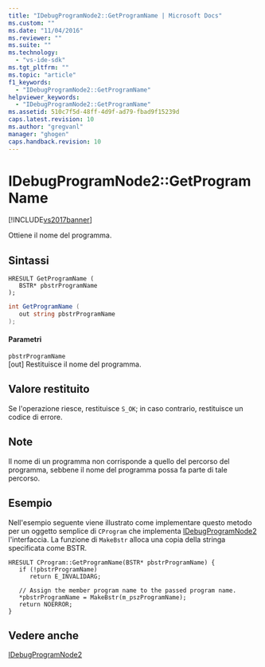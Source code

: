 ```yaml
---
title: "IDebugProgramNode2::GetProgramName | Microsoft Docs"
ms.custom: ""
ms.date: "11/04/2016"
ms.reviewer: ""
ms.suite: ""
ms.technology: 
  - "vs-ide-sdk"
ms.tgt_pltfrm: ""
ms.topic: "article"
f1_keywords: 
  - "IDebugProgramNode2::GetProgramName"
helpviewer_keywords: 
  - "IDebugProgramNode2::GetProgramName"
ms.assetid: 510c7f5d-48ff-4d9f-ad79-fbad9f15239d
caps.latest.revision: 10
ms.author: "gregvanl"
manager: "ghogen"
caps.handback.revision: 10
---
```

# IDebugProgramNode2::GetProgramName
[!INCLUDE[vs2017banner](../../../code-quality/includes/vs2017banner.md)]

Ottiene il nome del programma.  
  
## Sintassi  
  
```cpp#  
HRESULT GetProgramName (   
   BSTR* pbstrProgramName  
);  
```  
  
```c#  
int GetProgramName (   
   out string pbstrProgramName  
);  
```  
  
#### Parametri  
 `pbstrProgramName`  
 \[out\]  Restituisce il nome del programma.  
  
## Valore restituito  
 Se l'operazione riesce, restituisce `S_OK`; in caso contrario, restituisce un codice di errore.  
  
## Note  
 Il nome di un programma non corrisponde a quello del percorso del programma, sebbene il nome del programma possa fa parte di tale percorso.  
  
## Esempio  
 Nell'esempio seguente viene illustrato come implementare questo metodo per un oggetto semplice di `CProgram` che implementa [IDebugProgramNode2](../../../extensibility/debugger/reference/idebugprogramnode2.md) l'interfaccia.  La funzione di `MakeBstr` alloca una copia della stringa specificata come BSTR.  
  
```cpp#  
HRESULT CProgram::GetProgramName(BSTR* pbstrProgramName) {    
   if (!pbstrProgramName)    
      return E_INVALIDARG;    
  
   // Assign the member program name to the passed program name.    
   *pbstrProgramName = MakeBstr(m_pszProgramName);    
   return NOERROR;    
}    
```  
  
## Vedere anche  
 [IDebugProgramNode2](../../../extensibility/debugger/reference/idebugprogramnode2.md)